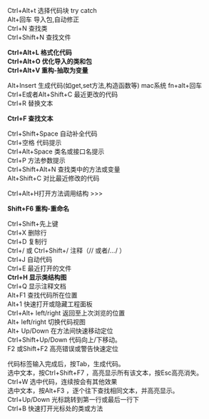 Ctrl+Alt+t 选择代码块 try catch  
Alt+回车 导入包,自动修正  
Ctrl+N 查找类  
Ctrl+Shift+N 查找文件

**Ctrl+Alt+L 格式化代码**  
**Ctrl+Alt+O 优化导入的类和包**  
**Ctrl+Alt+V 重构-抽取为变量**

Alt+Insert 生成代码\(如get,set方法,构造函数等\) mac系统 fn+alt+回车  
Ctrl+E或者Alt+Shift+C 最近更改的代码  
Ctrl+R 替换文本

**Ctrl+F 查找文本**

Ctrl+Shift+Space 自动补全代码  
Ctrl+空格 代码提示  
Ctrl+Alt+Space 类名或接口名提示  
Ctrl+P 方法参数提示  
Ctrl+Shift+Alt+N 查找类中的方法或变量  
Alt+Shift+C 对比最近修改的代码

Ctrl+Alt+H打开方法调用结构 &gt;&gt;&gt;

**Shift+F6 重构-重命名**

Ctrl+Shift+先上键  
Ctrl+X 删除行  
Ctrl+D 复制行  
Ctrl+/ 或 Ctrl+Shift+/ 注释（// 或者/_…_/ ）  
Ctrl+J 自动代码  
Ctrl+E 最近打开的文件  
**Ctrl+H 显示类结构图**  
Ctrl+Q 显示注释文档  
Alt+F1 查找代码所在位置  
Alt+1 快速打开或隐藏工程面板  
Ctrl+Alt+ left/right 返回至上次浏览的位置  
Alt+ left/right 切换代码视图  
Alt+ Up/Down 在方法间快速移动定位  
Ctrl+Shift+Up/Down 代码向上/下移动。  
F2 或Shift+F2 高亮错误或警告快速定位

代码标签输入完成后，按Tab，生成代码。  
选中文本，按Ctrl+Shift+F7 ，高亮显示所有该文本，按Esc高亮消失。  
Ctrl+W 选中代码，连续按会有其他效果  
选中文本，按Alt+F3 ，逐个往下查找相同文本，并高亮显示。  
Ctrl+Up/Down 光标跳转到第一行或最后一行下  
Ctrl+B 快速打开光标处的类或方法

